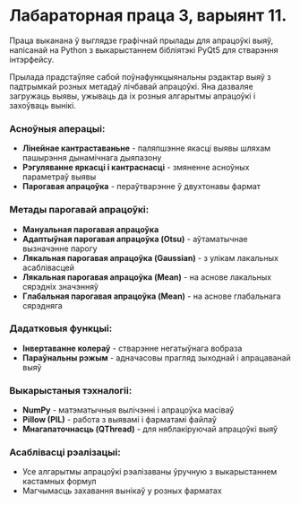 # Лабараторная праца 3, варыянт 11.

Праца выканана ў выглядзе графічнай прылады для апрацоўкі выяў, напісанай на Python з выкарыстаннем бібліятэкі PyQt5 для стварэння інтэрфейсу.

Прылада прадстаўляе сабой поўнафункцыянальны рэдактар выяў з падтрымкай розных метадаў лічбавай апрацоўкі. Яна дазваляе загружаць выявы, ужываць да іх розныя алгарытмы апрацоўкі і захоўваць вынікі.

### Асноўныя аперацыі:
- **Лінейнае кантраставаньне** - паляпшэнне якасці выявы шляхам пашырэння дынамічнага дыяпазону
- **Рэгуляванне яркасці і кантраснасці** - змяненне асноўных параметраў выявы
- **Парогавая апрацоўка** - пераўтварэнне ў двухтонавы фармат

### Метады парогавай апрацоўкі:
- **Мануальная парогавая апрацоўка**
- **Адаптыўная парогавая апрацоўка (Otsu)** - аўтаматычнае вызначэнне парогу
- **Лякальная парогавая апрацоўка (Gaussian)** - з улікам лакальных асаблівасцей
- **Лякальная парогавая апрацоўка (Mean)** - на аснове лакальных сярэдніх значэнняў
- **Глабальная парогавая апрацоўка (Mean)** - на аснове глабальнага сярэдняга

### Дадатковыя функцыі:
- **Інвертаванне колераў** - стварэнне негатыўнага вобраза
- **Параўнальны рэжым** - адначасовы прагляд зыходнай і апрацаванай выяў

### Выкарыстаныя тэхналогіі:
- **NumPy** - матэматычныя вылічэнні і апрацоўка масіваў
- **Pillow (PIL)** - работа з выявамі і фарматамі файлаў
- **Мнагапаточнасць (QThread)** - для няблакіруючай апрацоўкі выяў

### Асаблівасці рэалізацыі:
- Усе алгарытмы апрацоўкі рэалізаваны ўручную з выкарыстаннем кастамных формул
- Магчымасць захавання вынікаў у розных фарматах